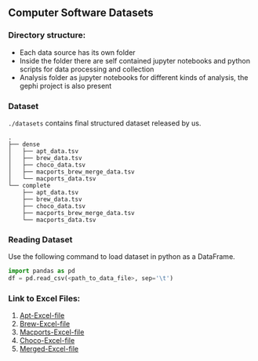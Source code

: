## Computer Software Datasets

### Directory structure:
- Each data source has its own folder
- Inside the folder there are self contained jupyter notebooks and python scripts for data processing and collection
- Analysis folder as jupyter notebooks for different kinds of analysis, the gephi project is also present

### Dataset
`./datasets` contains final structured dataset released by us.
```
.
├── dense
│   ├── apt_data.tsv
│   ├── brew_data.tsv
│   ├── choco_data.tsv
│   ├── macports_brew_merge_data.tsv
│   └── macports_data.tsv
└── complete
    ├── apt_data.tsv
    ├── brew_data.tsv
    ├── choco_data.tsv
    ├── macports_brew_merge_data.tsv
    └── macports_data.tsv
```

### Reading Dataset
Use the following command to load dataset in python as a DataFrame.
```py
import pandas as pd
df = pd.read_csv(<path_to_data_file>, sep='\t')
```

### Link to Excel Files:
1. [Apt-Excel-file](https://docs.google.com/spreadsheets/d/1xMWIbQw3vuSdO-bKMQYdxH0ox1-Ckt71Y_mqIO-bjAU/edit?usp=sharing)
2. [Brew-Excel-file](https://docs.google.com/spreadsheets/d/1LkNQTG8Nu0ONNNnATUMilGVKmjavDm6pj_NH_8jzRXU/edit?usp=sharing) 
3. [Macports-Excel-file](https://docs.google.com/spreadsheets/d/1LisdoIsNnNSzJHk5JFwWm6hLP_eqOszEa2lj2JeRQ5I/edit?usp=sharing) 
4. [Choco-Excel-file](https://docs.google.com/spreadsheets/d/1VM-qBJIr9Z_pJQzqMsiB6cQg6DmLdwKMfl954XW1Pjk/edit?usp=sharing)
5. [Merged-Excel-file](https://docs.google.com/spreadsheets/d/13huwHpRTHHjiHj8x2J0V7aVnweD_SJguzOUy4Gfx29M/edit?usp=sharing)
